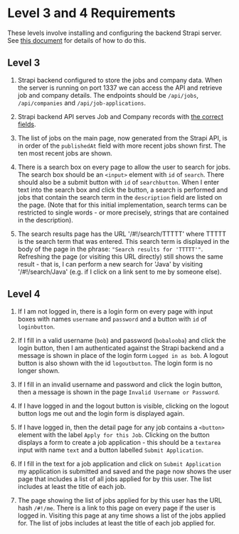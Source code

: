 # Level 3 and 4 Requirements

These levels involve installing and configuring the backend Strapi server. See
[this document](backend.md) for details of how to do this.

## Level 3

1. Strapi backend configured to store the jobs and company data. When the server
   is running on port 1337 we can access the API and retrieve job and company details.
   The endpoints should be `/api/jobs`, `/api/companies` and `/api/job-applications`.

2. Strapi backend API serves Job and Company records with [the correct fields](data.md).

3. The list of jobs on the main page, now generated from the Strapi API,
   is in order of the `publishedAt` field
   with more recent jobs shown first. The ten most recent jobs are shown.

4. There is a search box on every page to allow the user to search for jobs.
   The search box should be an `<input>` element with `id` of `search`. There
   should also be a submit button with `id` of `searchbutton`.
   When I enter text into the search box and click the button, a search is performed
   and jobs that contain the search term in the `description` field are
   listed on the page. (Note that for this initial implementation, search
   terms can be restricted to single words - or more precisely, strings that are
   contained in the description).

5. The search results page has the URL '/#!/search/TTTTT' where TTTTT is the
   search term that was entered. This search term is displayed in the body
   of the page in the phrase: `"Search results for 'TTTTT'"`. Refreshing
   the page (or visiting this URL directly) still shows the same result - that
   is, I can perform a new search for 'Java' by visiting '/#!/search/Java' (e.g.
   if I click on a link sent to me by someone else).

## Level 4

1. If I am not logged in, there is a login form on every page with input
   boxes with names `username` and `password` and a button with `id` of `loginbutton`.

2. If I fill in a valid username (`bob`) and password (`bobalooba`) and click
   the login button, then I am authenticated against the Strapi backend and a
   message is shown in place of the login form `Logged in as bob`. A
   logout button is also shown with the id `logoutbutton`. The login form
   is no longer shown.

3. If I fill in an invalid username and password and click the login button,
   then a message is shown in the page `Invalid Username or Password`.

4. If I have logged in and the logout button is visible, clicking on the
   logout button logs me out and the login form is displayed again.

5. If I have logged in, then the detail page for any job contains a
   `<button>` element with the label `Apply for this Job`. Clicking on the button
   displays a form to create a job application - this should be a `textarea`
   input with name `text` and a button labelled `Submit Application`.

6. If I fill in the text for a job application and click on `Submit Application`
   my application is submitted and saved and the page now shows the
   user page that includes a list of all jobs applied for by this user. The
   list includes at least the title of each job.

7. The page showing the list of jobs applied for by this user has
   the URL hash `/#!/me`. There is a link to this page on every
   page if the user is logged in. Visiting this page at any time
   shows a list of the jobs applied for. The list of jobs includes
   at least the title of each job applied for.
